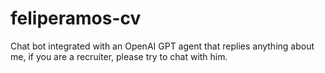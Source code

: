 # feliperamos-cv
Chat bot integrated with an OpenAI GPT agent that replies anything about me, if you are a recruiter, please try to chat with him. 

